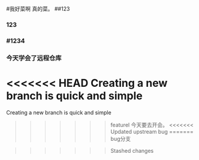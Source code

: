 #我好菜啊  真的菜。
##123
### 123
### #1234
### 今天学会了远程仓库
<<<<<<< HEAD
Creating a new branch is quick and simple
=======
Creating a new branch is quick and simple
>>>>>>> featurel
今天要去开会。
<<<<<<< Updated upstream
bug
=======
bug分支

>>>>>>> Stashed changes

